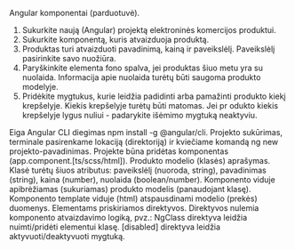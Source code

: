 Angular komponentai (parduotuvė).

1. Sukurkite naują (Angular) projektą elektroninės komercijos produktui.
2. Sukurkite komponentą, kuris atvaizduoja produktą.
3. Produktas turi atvaizduoti pavadinimą, kainą ir paveikslėlį. Paveikslėlį pasirinkite savo nuožiūra.
4. Paryškinkite elementa fono spalva, jei produktas šiuo metu yra su nuolaida. Informacija apie nuolaida turėtų būti saugoma produkto modelyje.
5. Pridėkite mygtukus, kurie leidžia padidinti arba pamažinti produkto kiekį krepšelyje. Kiekis krepšelyje turėtų būti matomas. Jei pr odukto kiekis krepšelyje lygus nuliui - padarykite išėmimo mygtuką neaktyviu.

Eiga
Angular CLI diegimas npm install -g @angular/cli.
Projekto sukūrimas, terminale pasirenkame lokaciją (direktoriją) ir kviečiame komandą ng new projekto-pavadinimas.
Projekte būna pridėtas komponentas (app.component.[ts/scss/html]).
Produkto modelio (klasės) aprašymas. Klasė turėtų šiuos atributus: paveikslėlį (nuoroda, string), pavadinimas (string), kaina (number), nuolaida (boolean/number).
Komponento viduje apibrėžiamas (sukuriamas) produkto modelis (panaudojant klasę).
Komponento template viduje (html) atspausdinami modelio (prekės) duomenys.
Elementams priskiriamos direktyvos. Direktyvos nulemia komponento atvaizdavimo logiką, pvz.: NgClass direktyva leidžia nuimti/pridėti elementui klasę. [disabled] direktyva leidžia aktyvuoti/deaktyvuoti mygtuką.
